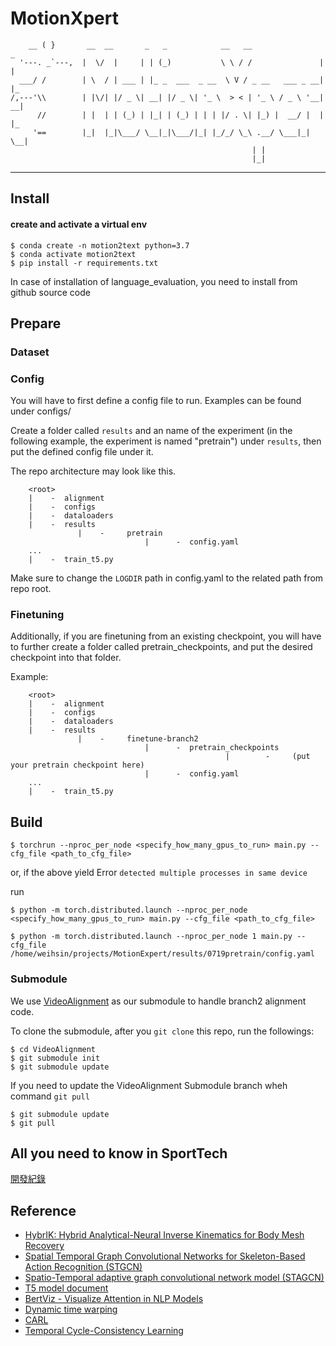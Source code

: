 # MotionXpert
```                            
    __ ( }       __  __       _   _            __   __                _   
  '---. _`---,  |  \/  |     | | (_)           \ \ / /               | |  
  ___/ /        | \  / | ___ | |_ _  ___  _ __  \ V / _ __   ___ _ __| |_  
/,---'\\        | |\/| |/ _ \| __| |/ _ \| '_ \  > < | '_ \ / _ \ '__| __|
      //        | |  | | (_) | |_| | (_) | | | |/ . \| |_) |  __/ |  | |_ 
     '==        |_|  |_|\___/ \__|_|\___/|_| |_/_/ \_\ .__/ \___|_|   \__|
                                                      | |                  
                                                      |_|                   
```
---

## Install 
#### create and activate a virtual env
```shell
$ conda create -n motion2text python=3.7
$ conda activate motion2text
$ pip install -r requirements.txt
```
In case of installation of language_evaluation, you need to install from github source code

## Prepare

### Dataset


### Config

You will have to first define a config file to run. Examples can be found under configs/


Create a folder called ```results``` and an name of the experiment (in the following example, the experiment is named "pretrain") under ```results```, then put the defined config file under it. 

The repo architecture may look like this.
```
    <root>
    |    -  alignment
    |    -  configs
    |    -  dataloaders
    |    -  results
               |    -     pretrain
                              |      -  config.yaml
    ...
    |    -  train_t5.py  
```
Make sure to change the ```LOGDIR``` path in config.yaml to the related path from repo root.

### Finetuning

Additionally, if you are finetuning from an existing checkpoint, you will have to further create a folder called pretrain_checkpoints, and put the desired checkpoint into that folder.

Example: 
```
    <root>
    |    -  alignment
    |    -  configs
    |    -  dataloaders
    |    -  results
               |    -     finetune-branch2
                              |      -  pretrain_checkpoints
                                                |        -     (put your pretrain checkpoint here) 
                              |      -  config.yaml
    ...
    |    -  train_t5.py  
```

## Build

```shell
$ torchrun --nproc_per_node <specify_how_many_gpus_to_run> main.py --cfg_file <path_to_cfg_file>
```

or, if the above yield Error ```detected multiple processes in same device```

run

```shell
$ python -m torch.distributed.launch --nproc_per_node <specify_how_many_gpus_to_run> main.py --cfg_file <path_to_cfg_file>
```
```shell
$ python -m torch.distributed.launch --nproc_per_node 1 main.py --cfg_file /home/weihsin/projects/MotionExpert/results/0719pretrain/config.yaml
```

### Submodule

We use [VideoAlignment](https://github.com/MotionXperts/VideoAlignment) as our submodule to handle branch2 alignment code.

To clone the submodule, after you ```git clone``` this repo, run the followings:

```shell
$ cd VideoAlignment
$ git submodule init
$ git submodule update
```

If you need to update the VideoAlignment Submodule branch wheh command `git pull`
```shell
$ git submodule update
$ git pull
```

## All you need to know in SportTech
[開發紀錄](https://hackmd.io/@weihsinyeh/MotionXperts)

## Reference
* [HybrIK: Hybrid Analytical-Neural Inverse Kinematics for Body Mesh Recovery](https://github.com/Jeff-sjtu/HybrIK)
* [Spatial Temporal Graph Convolutional Networks for Skeleton-Based Action Recognition (STGCN)](https://github.com/yysijie/st-gcn)
* [Spatio-Temporal adaptive graph convolutional network model (STAGCN)](https://github.com/machine-perception-robotics-group/SpatialTemporalAttentionGCN)
* [T5 model document](https://huggingface.co/docs/transformers/model_doc/t5)
* [BertViz - Visualize Attention in NLP Models](https://github.com/jessevig/bertviz)
* [Dynamic time warping](https://github.com/minghchen/CARL_code/blob/master/utils/dtw.py)
* [CARL](https://arxiv.org/abs/2203.14957)
* [Temporal Cycle-Consistency Learning](https://arxiv.org/abs/1904.07846)
